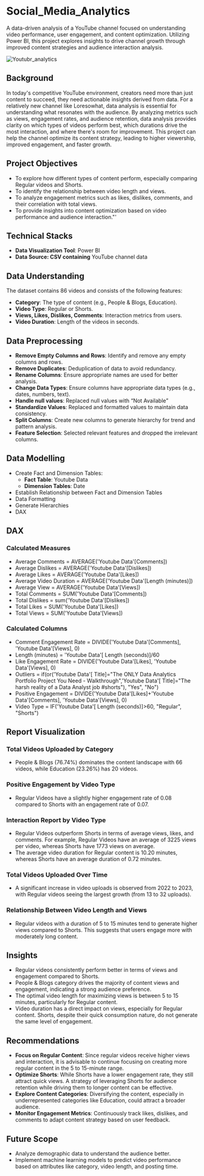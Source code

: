 # Social_Media_Analytics
A data-driven analysis of a YouTube channel focused on understanding video performance, user engagement, and content optimization. Utilizing Power BI, this project explores insights to drive channel growth through improved content strategies and audience interaction analysis.

![Youtubr_analytics](https://github.com/user-attachments/assets/388a3691-d57d-4c44-9b70-385d7a45a193)


## Background
In today's competitive YouTube environment, creators need more than just content to succeed, they need actionable insights derived from data. For a relatively new channel like Loresowhat, data analysis is essential for understanding what resonates with the audience. By analyzing metrics such as views, engagement rates, and audience retention, data analysis provides clarity on which types of videos perform best, which durations drive the most interaction, and where there's room for improvement. This project can help the channel optimize its content strategy, leading to higher viewership, improved engagement, and faster growth.

## Project Objectives
- To explore how different types of content perform, especially comparing Regular videos and Shorts.
- To identify the relationship between video length and views.
- To analyze engagement metrics such as likes, dislikes, comments, and their correlation with total views.
- To provide insights into content optimization based on video performance and audience interaction."'

## Technical Stacks
- **Data Visualization Tool**: Power BI
- **Data Source: CSV containing** YouTube channel data

## Data Understanding
The dataset contains 86 videos and consists of the following features:
- **Category**: The type of content (e.g., People & Blogs, Education).
- **Video Type**: Regular or Shorts.
- **Views, Likes, Dislikes, Comments**: Interaction metrics from users.
- **Video Duration**: Length of the videos in seconds.

## Data Preprocessing
- **Remove Empty Columns and Rows**: Identify and remove any empty columns and rows.
- **Remove Duplicates**: Deduplication of data to avoid redundancy.
- **Rename Columns**: Ensure appropriate names are used for better analysis.
- **Change Data Types**: Ensure columns have appropriate data types (e.g., dates, numbers, text).
- **Handle null values**: Replaced null values with “Not Available”
- **Standardize Values**: Replaced and formatted values to maintain data consistency.
- **Split Columns**: Create new columns to generate hierarchy for trend and pattern analysis.
- **Feature Selection**: Selected relevant features and dropped the irrelevant columns.

## Data Modelling
- Create Fact and Dimension Tables:
  - **Fact Table**: Youtube Data
  - **Dimension Tables**: Date
- Establish Relationship between Fact and Dimension Tables
- Data Formatting
- Generate Hierarchies
- DAX

## DAX
### Calculated Measures
- Average Comments = AVERAGE('Youtube Data'[Comments])
- Average Dislikes = AVERAGE('Youtube Data'[Dislikes])
- Average Likes = AVERAGE('Youtube Data'[Likes])
- Average Video Duration = AVERAGE('Youtube Data'[Length (minutes)])
- Average View = AVERAGE('Youtube Data'[Views])
- Total Comments = SUM('Youtube Data'[Comments])
- Total Dislikes = sum('Youtube Data'[Dislikes])
- Total Likes = SUM('Youtube Data'[Likes])
- Total Views = SUM('Youtube Data'[Views])

### Calculated Columns
- Comment Engagement Rate = DIVIDE('Youtube Data'[Comments], 'Youtube Data'[Views], 0)
- Length (minutes) = 'Youtube Data'[ Length (seconds)]/60
- Like Engagement Rate = DIVIDE('Youtube Data'[Likes], 'Youtube Data'[Views], 0)
- Outliers = if(or('Youtube Data'[ Title]="The ONLY Data Analytics Portfolio Project You Need - Walkthrough",'Youtube Data'[ Title]="The harsh reality of a Data Analyst job #shorts"), "Yes", "No")
- Positive Engagement = DIVIDE('Youtube Data'[Likes]+'Youtube Data'[Comments], 'Youtube Data'[Views], 0)
- Video Type = IF('Youtube Data'[ Length (seconds)]>60, "Regular", "Shorts")

## Report Visualization
### Total Videos Uploaded by Category
  - People & Blogs (76.74%) dominates the content landscape with 66 videos, while Education (23.26%) has 20 videos.
      
### Positive Engagement by Video Type
  - Regular Videos have a slightly higher engagement rate of 0.08 compared to Shorts with an engagement rate of 0.07.
      
### Interaction Report by Video Type
  - Regular Videos outperform Shorts in terms of average views, likes, and comments. For example, Regular Videos have an average of 3225 views per video, whereas Shorts have 1773 views on average.
  - The average video duration for Regular content is 10.20 minutes, whereas Shorts have an average duration of 0.72 minutes.
      
### Total Videos Uploaded Over Time
  - A significant increase in video uploads is observed from 2022 to 2023, with Regular videos seeing the largest growth (from 13 to 32 uploads).
  
### Relationship Between Video Length and Views
  - Regular videos with a duration of 5 to 15 minutes tend to generate higher views compared to Shorts. This suggests that users engage more with moderately long content.

## Insights
- Regular videos consistently perform better in terms of views and engagement compared to Shorts.
- People & Blogs category drives the majority of content views and engagement, indicating a strong audience preference.
- The optimal video length for maximizing views is between 5 to 15 minutes, particularly for Regular content.
- Video duration has a direct impact on views, especially for Regular content. Shorts, despite their quick consumption nature, do not generate the same level of engagement.

## Recommendations
- **Focus on Regular Content**: Since regular videos receive higher views and interaction, it is advisable to continue focusing on creating more regular content in the 5 to 15-minute range.
- **Optimize Shorts**: While Shorts have a lower engagement rate, they still attract quick views. A strategy of leveraging Shorts for audience retention while driving them to longer content can be effective.
- **Explore Content Categories**: Diversifying the content, especially in underrepresented categories like Education, could attract a broader audience.
- **Monitor Engagement Metrics**: Continuously track likes, dislikes, and comments to adapt content strategy based on user feedback.

## Future Scope
- Analyze demographic data to understand the audience better.
- Implement machine learning models to predict video performance based on attributes like category, video length, and posting time.
